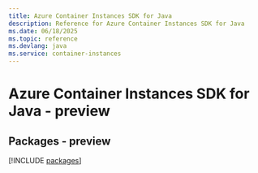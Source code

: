 ```yaml
---
title: Azure Container Instances SDK for Java
description: Reference for Azure Container Instances SDK for Java
ms.date: 06/18/2025
ms.topic: reference
ms.devlang: java
ms.service: container-instances
---
```

# Azure Container Instances SDK for Java - preview
## Packages - preview
[!INCLUDE [packages](container-instances-index.md)]